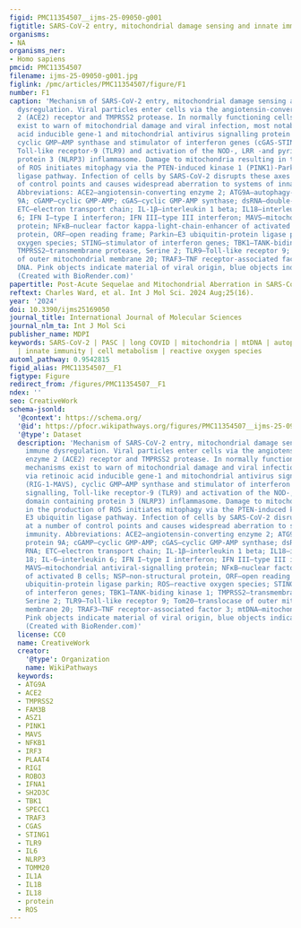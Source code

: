 ```yaml
---
figid: PMC11354507__ijms-25-09050-g001
figtitle: SARS-CoV-2 entry, mitochondrial damage sensing and innate immune dysregulation
organisms:
- NA
organisms_ner:
- Homo sapiens
pmcid: PMC11354507
filename: ijms-25-09050-g001.jpg
figlink: /pmc/articles/PMC11354507/figure/F1
number: F1
caption: 'Mechanism of SARS-CoV-2 entry, mitochondrial damage sensing and innate immune
  dysregulation. Viral particles enter cells via the angiotensin-converting enzyme
  2 (ACE2) receptor and TMPRSS2 protease. In normally functioning cells various mechanisms
  exist to warn of mitochondrial damage and viral infection, most notably via retinoic
  acid inducible gene-1 and mitochondrial antivirus signalling protein (RIG-1-MAVS),
  cyclic GMP–AMP synthase and stimulator of interferon genes (cGAS-STING) signalling,
  Toll-like receptor-9 (TLR9) and activation of the NOD-, LRR -and pyrin domain containing
  protein 3 (NLRP3) inflammasome. Damage to mitochondria resulting in the production
  of ROS initiates mitophagy via the PTEN-induced kinase 1 (PINK1)-Parkin E3 ubiquitin
  ligase pathway. Infection of cells by SARS-CoV-2 disrupts these axes at a number
  of control points and causes widespread aberration to systems of innate immunity.
  Abbreviations: ACE2—angiotensin-converting enzyme 2; ATG9A—autophagy-related protein
  9A; cGAMP—cyclic GMP-AMP; cGAS—cyclic GMP-AMP synthase; dsRNA—double-stranded RNA;
  ETC—electron transport chain; IL-1β—interleukin 1 beta; IL18—interleukin 18; IL-6—interleukin
  6; IFN I—type I interferon; IFN III—type III interferon; MAVS—mitochondrial antiviral-signalling
  protein; NFκB—nuclear factor kappa-light-chain-enhancer of activated B cells; NSP—non-structural
  protein, ORF—open reading frame; Parkin—E3 ubiquitin-protein ligase parkin; ROS—reactive
  oxygen species; STING—stimulator of interferon genes; TBK1—TANK-biding kinase 1;
  TMPRSS2—transmembrane protease, Serine 2; TLR9—Toll-like receptor 9; Tom20—translocase
  of outer mitochondrial membrane 20; TRAF3—TNF receptor-associated factor 3; mtDNA—mitochondrial
  DNA. Pink objects indicate material of viral origin, blue objects indicate self-material.
  (Created with BioRender.com)'
papertitle: Post-Acute Sequelae and Mitochondrial Aberration in SARS-CoV-2 Infection
reftext: Charles Ward, et al. Int J Mol Sci. 2024 Aug;25(16).
year: '2024'
doi: 10.3390/ijms25169050
journal_title: International Journal of Molecular Sciences
journal_nlm_ta: Int J Mol Sci
publisher_name: MDPI
keywords: SARS-CoV-2 | PASC | long COVID | mitochondria | mtDNA | autophagy | mitophagy
  | innate immunity | cell metabolism | reactive oxygen species
automl_pathway: 0.9542815
figid_alias: PMC11354507__F1
figtype: Figure
redirect_from: /figures/PMC11354507__F1
ndex: ''
seo: CreativeWork
schema-jsonld:
  '@context': https://schema.org/
  '@id': https://pfocr.wikipathways.org/figures/PMC11354507__ijms-25-09050-g001.html
  '@type': Dataset
  description: 'Mechanism of SARS-CoV-2 entry, mitochondrial damage sensing and innate
    immune dysregulation. Viral particles enter cells via the angiotensin-converting
    enzyme 2 (ACE2) receptor and TMPRSS2 protease. In normally functioning cells various
    mechanisms exist to warn of mitochondrial damage and viral infection, most notably
    via retinoic acid inducible gene-1 and mitochondrial antivirus signalling protein
    (RIG-1-MAVS), cyclic GMP–AMP synthase and stimulator of interferon genes (cGAS-STING)
    signalling, Toll-like receptor-9 (TLR9) and activation of the NOD-, LRR -and pyrin
    domain containing protein 3 (NLRP3) inflammasome. Damage to mitochondria resulting
    in the production of ROS initiates mitophagy via the PTEN-induced kinase 1 (PINK1)-Parkin
    E3 ubiquitin ligase pathway. Infection of cells by SARS-CoV-2 disrupts these axes
    at a number of control points and causes widespread aberration to systems of innate
    immunity. Abbreviations: ACE2—angiotensin-converting enzyme 2; ATG9A—autophagy-related
    protein 9A; cGAMP—cyclic GMP-AMP; cGAS—cyclic GMP-AMP synthase; dsRNA—double-stranded
    RNA; ETC—electron transport chain; IL-1β—interleukin 1 beta; IL18—interleukin
    18; IL-6—interleukin 6; IFN I—type I interferon; IFN III—type III interferon;
    MAVS—mitochondrial antiviral-signalling protein; NFκB—nuclear factor kappa-light-chain-enhancer
    of activated B cells; NSP—non-structural protein, ORF—open reading frame; Parkin—E3
    ubiquitin-protein ligase parkin; ROS—reactive oxygen species; STING—stimulator
    of interferon genes; TBK1—TANK-biding kinase 1; TMPRSS2—transmembrane protease,
    Serine 2; TLR9—Toll-like receptor 9; Tom20—translocase of outer mitochondrial
    membrane 20; TRAF3—TNF receptor-associated factor 3; mtDNA—mitochondrial DNA.
    Pink objects indicate material of viral origin, blue objects indicate self-material.
    (Created with BioRender.com)'
  license: CC0
  name: CreativeWork
  creator:
    '@type': Organization
    name: WikiPathways
  keywords:
  - ATG9A
  - ACE2
  - TMPRSS2
  - FAM3B
  - ASZ1
  - PINK1
  - MAVS
  - NFKB1
  - IRF3
  - PLAAT4
  - RIGI
  - ROBO3
  - IFNA1
  - SH2D3C
  - TBK1
  - SPECC1
  - TRAF3
  - CGAS
  - STING1
  - TLR9
  - IL6
  - NLRP3
  - TOMM20
  - IL1A
  - IL1B
  - IL18
  - protein
  - ROS
---
```

